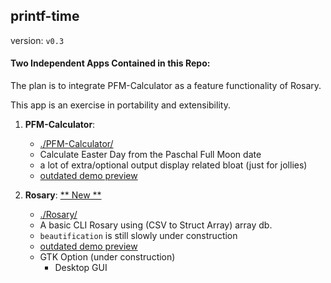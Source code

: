 ## printf-time

version: ```v0.3```

#### Two Independent Apps Contained in this Repo:

The plan is to integrate PFM-Calculator as a feature functionality of Rosary.

This app is an exercise in portability and extensibility.

1. __PFM-Calculator__:

	* [./PFM-Calculator/](./PFM-Calculator/)
	* Calculate Easter Day from the Paschal Full Moon date
	* a lot of extra/optional output display related bloat (just for jollies)
	* [outdated demo preview](https://asciinema.org/a/232779)

2. __Rosary__:  [ ** New ** ](./Rosary)

	* [./Rosary/](./Rosary)
	* A basic CLI Rosary using (CSV to Struct Array) array db.
	* ```beautification``` is still slowly under construction
	* [outdated demo preview](https://asciinema.org/a/262232)
	* GTK Option (under construction)
		* Desktop GUI
